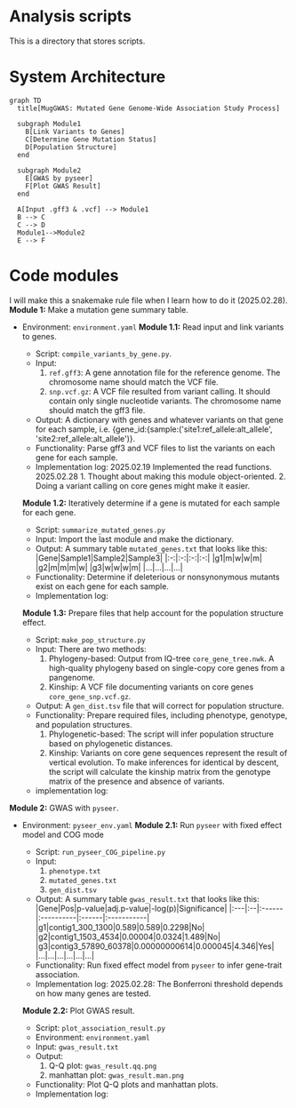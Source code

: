 # Analysis scripts
This is a directory that stores scripts.

# System Architecture
```mermaid
graph TD
  title[MugGWAS: Mutated Gene Genome-Wide Association Study Process]

  subgraph Module1
    B[Link Variants to Genes]
    C[Determine Gene Mutation Status]
    D[Population Structure]
  end

  subgraph Module2
    E[GWAS by pyseer]
    F[Plot GWAS Result]
  end

  A[Input .gff3 & .vcf] --> Module1
  B --> C
  C --> D
  Module1-->Module2
  E --> F
```
# Code modules
I will make this a snakemake rule file when I learn how to do it (2025.02.28).
**Module 1:** Make a mutation gene summary table.
- Environment: `environment.yaml`
  **Module 1.1:** Read input and link variants to genes.
  - Script:  `compile_variants_by_gene.py`.
  - Input:
    1. `ref.gff3`: A gene annotation file for the reference genome. The chromosome name should match the VCF file.
    2. `snp.vcf.gz`: A VCF file resulted from variant calling. It should contain only single nucleotide variants. The chromosome name should match the gff3 file.
  - Output: A dictionary with genes and whatever variants on that gene for each sample, i.e. {gene_id:{sample:('site1:ref_allele:alt_allele', 'site2:ref_allele:alt_allele')}.
  - Functionality: Parse gff3 and VCF files to list the variants on each gene for each sample.
  - Implementation log:
    2025.02.19 Implemented the read functions.
    2025.02.28 1. Thought about making this module object-oriented. 2. Doing a variant calling  on core genes might make it easier.
  
  **Module 1.2:** Iteratively determine if a gene is mutated for each sample for each gene.
  - Script: `summarize_mutated_genes.py`
  - Input: Import the last module and make the dictionary.
  - Output: A summary table `mutated_genes.txt` that looks like this:
    |Gene|Sample1|Sample2|Sample3|
    |:-:|:-:|:-:|:-:|
    |g1|m|w|w|m|
    |g2|m|m|m|w|
    |g3|w|w|w|m|
    |...|...|...|...|
  - Functionality: Determine if deleterious or nonsynonymous mutants exist on each gene for each sample.
  - Implementation log:
  
  **Module 1.3:** Prepare files that help account for the population structure effect.
  - Script: `make_pop_structure.py`
  - Input: There are two methods:
    1. Phylogeny-based: Output from IQ-tree `core_gene_tree.nwk`. A high-quality phylogeny based on single-copy core genes from a pangenome. 
    2. Kinship: A VCF file documenting variants on core genes `core_gene_snp.vcf.gz`.
  - Output: A `gen_dist.tsv` file that will correct for population structure.
  - Functionality: Prepare required files, including phenotype, genotype, and population structures.
    1. Phylogenetic-based: The script will infer population structure based on phylogenetic distances.
    2. Kinship: Variants on core gene sequences represent the result of vertical evolution. To make inferences for identical by descent, the script will calculate the kinship matrix from the genotype matrix of the presence and absence of variants.
  - implementation log:

**Module 2:** GWAS with `pyseer`. 
- Environment: `pyseer_env.yaml`
  **Module 2.1:** Run `pyseer` with fixed effect model and COG mode
  - Script: `run_pyseer_COG_pipeline.py`
  - Input:
    1. `phenotype.txt`
    2. `mutated_genes.txt`
    3. `gen_dist.tsv`
  - Output: A summary table `gwas_result.txt` that looks like this:
    |Gene|Pos|p-value|adj.p-value|-log(p)|Significance|
    |:---|:--|:------|:----------|:------|:-----------|
    |g1|contig1_300_1300|0.589|0.589|0.2298|No|
    |g2|contig1_1503_4534|0.00004|0.0324|1.489|No|
    |g3|contig3_57890_60378|0.00000000614|0.000045|4.346|Yes|
    |...|...|...|...|...|...|
  - Functionality: Run fixed effect model from `pyseer` to infer gene-trait association.
  - Implementation log:
    2025.02.28: The Bonferroni threshold depends on how many genes are tested.
    
  **Module 2.2:** Plot GWAS result.
  - Script: `plot_association_result.py`
  - Environment: `environment.yaml`
  - Input: `gwas_result.txt`
  - Output:
    1. Q-Q plot: `gwas_result.qq.png`
    2. manhattan plot: `gwas_result.man.png`
  - Functionality: Plot Q-Q plots and manhattan plots.
  - Implementation log:
